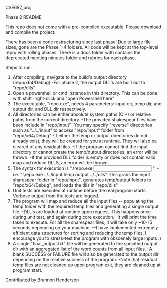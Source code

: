 CSE687_proj

Phase 2 README

This repo does not come with a pre-compiled executable. Please download and compile the project.

There has been a code restructuring since last phase! Due to large file sizes, gone are the Phase 1-4 folders. All code will be kept at the top-level repo/ with rolling phases.
There is a docs folder with contains the deprecated meeting minutes folder and rubrics for each phase.

Steps to run:
1. After compiling, navigate to the build's output directory (repo/x64/Debug)
    -For phase 2, the output DLL's are built out to "repo/dlls" 
2. Open a powershell or cmd instance in this directory. This can be done with shift+right-click and "open Powershell here"
3. The executable, "repo.exe", needs 4 parameters: input dir, temp dir, and output dir, and DLL dir respectively.
4. All directories can be either absolute system paths (C:\*) or relative paths from the current directory.
    -The provided shakespear files have been include in "repo/input"
    -You may specify "reverse" directories such as "../../input" to access "repo/input" folder from "repo/x64/Debug"
    -If either the temp or output directories do not already exist, they will be created for you at runtime. They will also be cleared of any residual files.
    -If the program cannot find the input directory or cannot create the temp/output directories, an error will be thrown.
    -If the provided DLL folder is empty or does not contain valid map and reduce DLLS, an error will be thrown.
5. The syntax for execution is ".\repo.exe <input dir> <temp dir> <output dir> <DLL dir>".
    -i.e. ".\repo.exe ../../input temp output ../../dlls" 
    -this grabs the input sharespear folder in "repo/input", generates temp/output folders to "repo/x64/Debug", and loads the dlls in "repo/dlls"
6. Unit tests are executed at runtime before the real program starts. Verbose output from the tests are logged.
7. The program will map and reduce all the input files -- populating the temp folder with the required temp files and generating a single output file.
    -DLL's are loaded at runtime upon request. This happens once during unit test, and again during core execution.
    -It will print the time taken to execute. For all the sharespear files, it will take only ~10-15 seconds depending on your machine.
        --I have implemented extremely efficient data structures for sorting and reducing the temp files. I encourage you to stress-test the program with obscenely large inputs :)
8. A single "final_output.txt" file will be generated to the specified output dir with an aggregated list of the word counts from all input files.
    -A blank SUCCESS or FAILURE file will also be generated to the output dir depending on the relative success of the program.
    -Note that residual temp files are not cleaned up upon program exit, they are cleaned up at program start.

Contributed by Brannon Henderson
